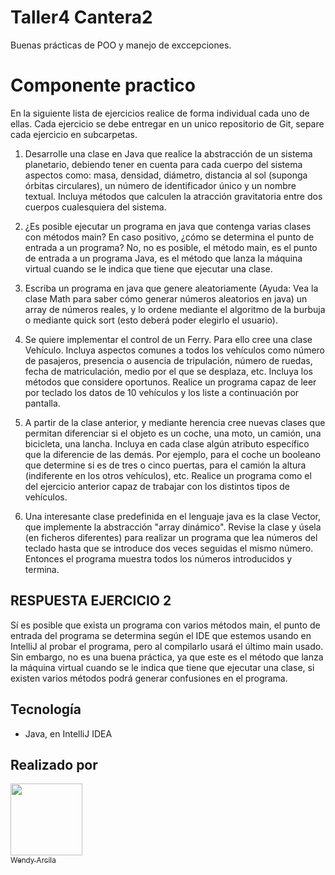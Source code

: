 # Taller4 Cantera2

Buenas prácticas de POO y manejo de exccepciones. 

# Componente practico

En la siguiente lista de ejercicios realice de forma individual cada uno de ellas. Cada ejercicio se debe entregar en un unico repositorio de Git, separe cada ejercicio en subcarpetas. 
1. Desarrolle una clase en Java que realice la abstracción de un sistema planetario, debiendo tener en cuenta para cada cuerpo del sistema aspectos como: masa, densidad, diámetro, distancia al sol (suponga órbitas circulares), un número de identificador único y un nombre textual. Incluya métodos que calculen la atracción gravitatoria entre dos cuerpos cualesquiera del sistema.

2. ¿Es posible ejecutar un programa en java que contenga varias clases con métodos main? En caso positivo, ¿cómo se determina el punto de entrada a un programa?
No, no es posible, el método main, es el punto de entrada a un programa Java, es el método que lanza la máquina virtual cuando se le indica que tiene que ejecutar una clase. 
3. Escriba un programa en java que genere aleatoriamente (Ayuda: Vea la clase Math para saber cómo generar números aleatorios en java) un array de números reales, y lo ordene mediante el algoritmo de la burbuja o mediante quick sort (esto deberá poder elegirlo el usuario).
4. Se quiere implementar el control de un Ferry. Para ello cree una clase Vehículo. Incluya aspectos comunes a todos los vehículos como número de pasajeros, presencia o ausencia de tripulación, número de ruedas, fecha de matriculación, medio por el que se desplaza, etc. Incluya los métodos que considere oportunos. Realice un programa capaz de leer por teclado los datos de 10 vehículos y los liste a continuación por pantalla.
5. A partir de la clase anterior, y mediante herencia cree nuevas clases que permitan diferenciar si el objeto es un coche, una moto, un camión, una bicicleta, una lancha. Incluya en cada clase algún atributo específico que la diferencie de las demás. Por ejemplo, para el coche un booleano que determine si es de tres o cinco puertas, para el camión la altura (indiferente en los otros vehículos), etc. Realice un programa como el del ejercicio anterior capaz de trabajar con los distintos tipos de vehículos.
6. Una interesante clase predefinida en el lenguaje java es la clase Vector, que implemente la abstracción "array dinámico". Revise la clase y úsela (en ficheros diferentes) para realizar un programa que lea números del teclado hasta que se introduce dos veces seguidas el mismo número. Entonces el programa muestra todos los números introducidos y termina.


## RESPUESTA EJERCICIO 2 

Sí es posible que exista un programa con varios métodos main, el punto de entrada del programa se determina según el IDE que estemos usando en IntelliJ al probar el programa, pero al compilarlo usará 
el último main usado. Sin embargo, no es una buena práctica, ya que este es el método que lanza la máquina virtual cuando se le indica que tiene que ejecutar una clase,
si existen varios métodos podrá generar confusiones en el programa.

## Tecnología
 * Java, en IntelliJ IDEA
 
## Realizado por
 [<img src="https://avatars.githubusercontent.com/u/108354837?s=400&u=ed042c73c404e96b9f572d3530fc8abf7906d867&v=4" width=115><br><sub>Wendy Arcila</sub>](https://github.com/WendyArcila)

